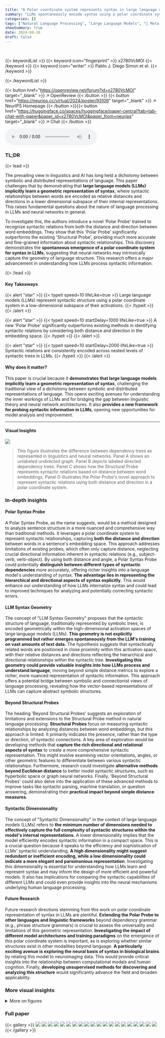 ```yaml
---
title: "A Polar coordinate system represents syntax in large language models"
summary: "LLMs spontaneously encode syntax using a polar coordinate system, representing syntactic relations via relative direction and distance of word embeddings."
categories: []
tags: ["Natural Language Processing", "Large Language Models", "🏢 Meta AI",]
showSummary: true
date: 2024-09-26
draft: false
---
```


<br>

{{< keywordList >}}
{{< keyword icon="fingerprint" >}} x2780VcMOI {{< /keyword >}}
{{< keyword icon="writer" >}} Pablo J. Diego Simon et el. {{< /keyword >}}
 
{{< /keywordList >}}

{{< button href="https://openreview.net/forum?id=x2780VcMOI" target="_blank" >}}
↗ OpenReview
{{< /button >}}
{{< button href="https://neurips.cc/virtual/2024/poster/93109" target="_blank" >}}
↗ NeurIPS Homepage
{{< /button >}}{{< button href="https://huggingface.co/spaces/huggingface/paper-central?tab=tab-chat-with-paper&paper_id=x2780VcMOI&paper_from=neurips" target="_blank" >}}
↗ Chat
{{< /button >}}



<audio controls>
    <source src="https://ai-paper-reviewer.com/x2780VcMOI/podcast.wav" type="audio/wav">
    Your browser does not support the audio element.
</audio>


### TL;DR


{{< lead >}}

The prevailing view in linguistics and AI has long held a dichotomy between symbolic and distributed representations of language. This paper challenges that by demonstrating that **large language models (LLMs) implicitly learn a geometric representation of syntax**, where syntactic relationships between words are encoded as relative distances and directions in a lower dimensional subspace of their internal representations.  This raises fundamental questions about the nature of language processing in LLMs and neural networks in general.



To investigate this, the authors introduce a novel 'Polar Probe' trained to recognize syntactic relations from both the distance and direction between word embeddings.  They show that this 'Polar Probe' significantly outperforms the existing 'Structural Probe', providing much more accurate and fine-grained information about syntactic relationships. This discovery demonstrates the **spontaneous emergence of a polar coordinate system for syntax in LLMs**, suggesting that neural networks may intrinsically capture the geometry of language structure.  This research offers a major advancement in understanding how LLMs process syntactic information.

{{< /lead >}}


#### Key Takeaways

{{< alert "star" >}}
{{< typeit speed=10 lifeLike=true >}} Large language models (LLMs) represent syntactic structure using a polar coordinate system in a low-dimensional subspace of their activations. {{< /typeit >}}
{{< /alert >}}

{{< alert "star" >}}
{{< typeit speed=10 startDelay=1000 lifeLike=true >}} A new 'Polar Probe' significantly outperforms existing methods in identifying syntactic relations by considering both distance and direction in the embedding space. {{< /typeit >}}
{{< /alert >}}

{{< alert "star" >}}
{{< typeit speed=10 startDelay=2000 lifeLike=true >}} Syntactic relations are consistently encoded across nested levels of syntactic trees in LLMs. {{< /typeit >}}
{{< /alert >}}

#### Why does it matter?
This paper is crucial because it **demonstrates that large language models implicitly learn a geometric representation of syntax**, challenging the traditional view of a dichotomy between symbolic and distributed representations of language.  This opens exciting avenues for understanding the inner workings of LLMs and for bridging the gap between linguistic theory and neural network architectures.  It also **provides a new framework for probing syntactic information in LLMs**, opening new opportunities for model analysis and improvement.

------
#### Visual Insights



![](https://ai-paper-reviewer.com/x2780VcMOI/figures_1_1.jpg)

> This figure illustrates the difference between dependency trees as represented in linguistics and neural networks.  Panel A shows an unlabeled undirected graph. Panel B depicts labeled directed dependency trees. Panel C shows how the Structural Probe represents syntactic relations based on distance between word embeddings. Panel D illustrates the Polar Probe's novel approach to represent syntactic relations using both distance and direction in a polar coordinate system.







### In-depth insights


#### Polar Syntax Probe
A Polar Syntax Probe, as the name suggests, would be a method designed to analyze sentence structure in a more nuanced and comprehensive way than traditional methods. It leverages a polar coordinate system to represent syntactic relationships, capturing **both the distance and direction** between words in a sentence's embedding space.  This approach addresses limitations of existing probes, which often only capture distance, neglecting crucial directional information inherent in syntactic relations (e.g., subject-verb, verb-object). By using both distance and angle, a Polar Syntax Probe could potentially **distinguish between different types of syntactic dependencies** more accurately, offering richer insights into a language model's understanding of syntax.  **The advantage lies in representing the hierarchical and directional aspects of syntax explicitly**. This would enhance our understanding of how LLMs internalize syntax and could lead to improved techniques for analyzing and potentially correcting syntactic errors.

#### LLM Syntax Geometry
The concept of "LLM Syntax Geometry" proposes that the syntactic structure of language, traditionally represented by symbolic trees, is encoded geometrically within the high-dimensional activation spaces of large language models (LLMs).  **This geometry is not explicitly programmed but rather emerges spontaneously from the LLM's training on vast amounts of text data.** The hypothesis suggests that syntactically related words are positioned in close proximity within this activation space, with their relative distances and directions reflecting the hierarchical and directional relationships within the syntactic tree.  **Investigating this geometry could provide valuable insights into how LLMs process and understand language**, moving beyond simple distance metrics to explore a richer, more nuanced representation of syntactic information.  This approach offers a potential bridge between symbolic and connectionist views of language processing, revealing how the vector-based representations of LLMs can capture abstract symbolic structures.

#### Beyond Structural Probes
The heading 'Beyond Structural Probes' suggests an exploration of limitations and extensions to the Structural Probe method in natural language processing.  **Structural Probes** focus on measuring syntactic relationships by analyzing distances between word embeddings, but this approach is limited. It primarily indicates the presence, rather than the type or direction, of syntactic connections.  A key area of exploration would be developing methods that **capture the rich directional and relational aspects of syntax** to create a more comprehensive syntactic representation.  This might involve examining vector orientations, angles, or other geometric features to differentiate between various syntactic relationships.  Furthermore, research could investigate **alternative methods beyond Euclidean distance** to better model syntactic structures, such as hyperbolic space or graph neural networks.  Finally,  'Beyond Structural Probes' could also delve into the application of these advanced methods to improve tasks like syntactic parsing, machine translation, or question answering, demonstrating their **practical impact beyond simple distance measures**.

#### Syntactic Dimensionality
The concept of "Syntactic Dimensionality" in the context of large language models (LLMs) refers to **the minimum number of dimensions needed to effectively capture the full complexity of syntactic structures within the model's internal representations.**  A lower dimensionality implies that the model efficiently encodes syntactic information in a compact space.  This is a crucial question because it speaks to the efficiency and sophistication of LLMs' syntactic understanding.  **A high dimensionality might suggest redundant or inefficient encoding, while a low dimensionality could indicate a more elegant and parsimonious representation**.  Investigating this dimensionality is essential for understanding how LLMs learn and represent syntax and may inform the design of more efficient and powerful models. It also has implications for comparing the syntactic capabilities of different LLMs and could even provide insights into the neural mechanisms underlying human language processing.

#### Future Research
Future research directions stemming from this work on polar coordinate representation of syntax in LLMs are plentiful.  **Extending the Polar Probe to other languages and linguistic frameworks** beyond dependency grammar (e.g., phrase structure grammars) is crucial to assess the universality and limitations of this geometric representation.  **Investigating the impact of different model architectures and training paradigms** on the emergence of this polar coordinate system is important, as is exploring whether similar structures exist in other modalities beyond language.  **A particularly exciting avenue is exploring the neural basis of syntax in biological brains** by relating this model to neuroimaging data. This would provide critical insights into the relationship between computational models and human cognition.  Finally, **developing unsupervised methods for discovering and analyzing this structure** would significantly advance the field and broaden applicability.


### More visual insights

<details>
<summary>More on figures
</summary>


![](https://ai-paper-reviewer.com/x2780VcMOI/figures_5_1.jpg)

> This figure shows that the Polar Probe effectively identifies dependency types. Panel A presents a PCA visualization, where edges (syntactic relations between words) are colored according to their dependency type and exhibit systematic directional patterns in the Polar Probe's representation space. Panel B displays the AUC (Area Under the Curve) and balanced accuracy scores evaluating the probe's performance in classifying dependency types. Finally, Panel C depicts pairwise cosine similarity matrices demonstrating that the Polar Probe better distinguishes between dependency types compared to both the Structural Probe and a baseline with no probe.


![](https://ai-paper-reviewer.com/x2780VcMOI/figures_7_1.jpg)

> This figure shows a comparison of the performance of three different probes (Polar Probe, Polar Probe with a random language model, and Structural Probe) across different layers of a language model.  The three plots show the results for dependency existence (UUAS), dependency type accuracy, and a combined score (LAS).  The Polar Probe consistently outperforms the other methods, particularly in predicting the type of dependency relationships. The best performance for all probes is generally observed around layer 16.


![](https://ai-paper-reviewer.com/x2780VcMOI/figures_7_2.jpg)

> This figure displays the performance of the Polar Probe model in relation to its dimensionality (k'). It shows three subplots: A) Dependency Existence Score (UUAS), B) Dependency Type Score (Accuracy), and C) Combined Existence and Type Score (LAS). Each subplot illustrates how the respective metric changes as the dimensionality (k') of the Polar Probe increases.  The optimal dimensionality for the model appears to be around 128, beyond which performance improvement plateaus.


![](https://ai-paper-reviewer.com/x2780VcMOI/figures_8_1.jpg)

> This figure visualizes how the Polar Probe represents dependency trees in sentences with varying complexity (short, relative clause, and long-nested structures).  Panel A shows PCA visualizations of word embeddings, grouped by their syntactic role within each sentence type, highlighting how similar roles cluster together. Panel B compares the true dependency trees against those predicted by the Polar Probe, color-coding relationships by type and using dashed lines to indicate incorrect predictions.


![](https://ai-paper-reviewer.com/x2780VcMOI/figures_14_1.jpg)

> This figure displays a scatter plot showing the relationship between the performance of the Polar Probe (measured by the Structural and Label Score) and the number of parameters in various Language Models. Different colors represent different families of Language Models (GPT-2, Pythia, MLM, Llama, and Mistral). The plot shows that as the parameter count increases, the Structural and Label Score tends to increase.  The plot visually demonstrates that within families, larger language models perform better on average.  It helps to compare the performance across different Language Model architectures. 


![](https://ai-paper-reviewer.com/x2780VcMOI/figures_14_2.jpg)

> This figure shows a comparative analysis of the Polar Probe's performance on the English Web Treebank (EWT) dataset. The left panel displays the relationship between sentence length and the Polar Probe's performance, while the right panel shows the relationship between sentence depth and the probe's performance. In both panels, the scores are shown across different model sizes, with larger models shown as darker lines. The results show that the Polar Probe's performance is affected by both sentence length and depth, with longer and deeper sentences resulting in lower scores. The performance also improves with larger model sizes.


![](https://ai-paper-reviewer.com/x2780VcMOI/figures_14_3.jpg)

> This figure displays the Polar Probe's performance on a controlled dataset with varying sentence complexity (short, relative clause, long-nested).  It shows the accuracy (with error bars) of predicting dependency tree structures (UUAS, LAS) and specific dependency types (nsubj, obj, nmod, det) for each sentence type.  The results highlight the probe's ability to handle increasingly complex syntactic structures.


</details>






### Full paper

{{< gallery >}}
<img src="https://ai-paper-reviewer.com/x2780VcMOI/1.png" class="grid-w50 md:grid-w33 xl:grid-w25" />
<img src="https://ai-paper-reviewer.com/x2780VcMOI/2.png" class="grid-w50 md:grid-w33 xl:grid-w25" />
<img src="https://ai-paper-reviewer.com/x2780VcMOI/3.png" class="grid-w50 md:grid-w33 xl:grid-w25" />
<img src="https://ai-paper-reviewer.com/x2780VcMOI/4.png" class="grid-w50 md:grid-w33 xl:grid-w25" />
<img src="https://ai-paper-reviewer.com/x2780VcMOI/5.png" class="grid-w50 md:grid-w33 xl:grid-w25" />
<img src="https://ai-paper-reviewer.com/x2780VcMOI/6.png" class="grid-w50 md:grid-w33 xl:grid-w25" />
<img src="https://ai-paper-reviewer.com/x2780VcMOI/7.png" class="grid-w50 md:grid-w33 xl:grid-w25" />
<img src="https://ai-paper-reviewer.com/x2780VcMOI/8.png" class="grid-w50 md:grid-w33 xl:grid-w25" />
<img src="https://ai-paper-reviewer.com/x2780VcMOI/9.png" class="grid-w50 md:grid-w33 xl:grid-w25" />
<img src="https://ai-paper-reviewer.com/x2780VcMOI/10.png" class="grid-w50 md:grid-w33 xl:grid-w25" />
<img src="https://ai-paper-reviewer.com/x2780VcMOI/11.png" class="grid-w50 md:grid-w33 xl:grid-w25" />
<img src="https://ai-paper-reviewer.com/x2780VcMOI/12.png" class="grid-w50 md:grid-w33 xl:grid-w25" />
<img src="https://ai-paper-reviewer.com/x2780VcMOI/13.png" class="grid-w50 md:grid-w33 xl:grid-w25" />
<img src="https://ai-paper-reviewer.com/x2780VcMOI/14.png" class="grid-w50 md:grid-w33 xl:grid-w25" />
<img src="https://ai-paper-reviewer.com/x2780VcMOI/15.png" class="grid-w50 md:grid-w33 xl:grid-w25" />
<img src="https://ai-paper-reviewer.com/x2780VcMOI/16.png" class="grid-w50 md:grid-w33 xl:grid-w25" />
<img src="https://ai-paper-reviewer.com/x2780VcMOI/17.png" class="grid-w50 md:grid-w33 xl:grid-w25" />
<img src="https://ai-paper-reviewer.com/x2780VcMOI/18.png" class="grid-w50 md:grid-w33 xl:grid-w25" />
<img src="https://ai-paper-reviewer.com/x2780VcMOI/19.png" class="grid-w50 md:grid-w33 xl:grid-w25" />
<img src="https://ai-paper-reviewer.com/x2780VcMOI/20.png" class="grid-w50 md:grid-w33 xl:grid-w25" />
{{< /gallery >}}